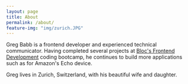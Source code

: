 ```yaml
---
layout: page
title: About
permalink: /about/
feature-img: "img/zurich.JPG"
---
```


Greg Babb is a frontend developer and experienced technical communicator. Having  completed several projects at [Bloc's Frontend Development](https://www.bloc.io/frontend-development-bootcamp) coding bootcamp, he continues to build more applications such as for Amazon's Echo device. 

Greg lives in Zurich, Switzerland, with his beautiful wife and daughter.
